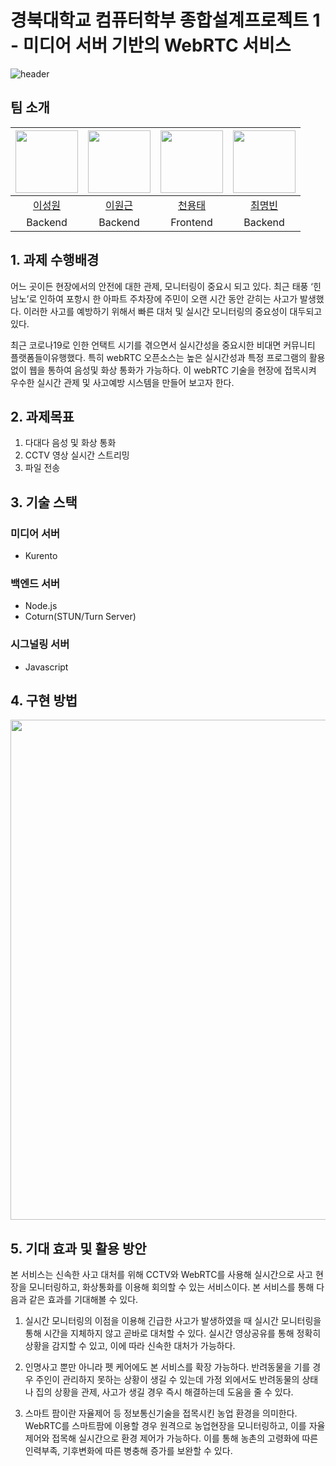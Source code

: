# 경북대학교 컴퓨터학부 종합설계프로젝트 1 - 미디어 서버 기반의 WebRTC 서비스

![header](https://capsule-render.vercel.app/api?type=rounded&color=a8d5eb&height=200&section=header&text=미디어서버%20기반의%20WebRTC%20서비스&fontAlignY=45&desc=경북대학교%20컴퓨터학부%20종합설계프로젝트%201&descAlignY=65&fontSize=50&fontColor=363636&animation=fadeIn)


## 팀 소개
| [<img src="https://github.com/poi933.png" width="100px">](https://github.com/poi933) | [<img src="https://github.com/LeeWongeun.png" width="100px">](https://github.com/LeeWongeun) | [<img src="https://github.com/yongtaecheon.png" width="100px">](https://github.com/whyyhyh) | [<img src="https://github.com/choimyungbin.png" width="100px">](https://github.com/choimyungbin) |
| :-----: | :-----: | :-----: | :-----: |
| [이성원](https://github.com/poi933) | [이원근](https://github.com/LeeWongeun) | [천용태](https://github.com/yongtaecheon) | [최명빈](https://github.com/choimyungbin) |
|Backend|Backend|Frontend|Backend|

## 1. 과제 수행배경
어느 곳이든 현장에서의 안전에 대한 관제, 모니터링이 중요시 되고 있다. 최근 태풍 ‘힌남노’로 인하여 포항시 한 아파트 주차장에 주민이 오랜 시간 동안 갇히는 사고가 발생했다. 이러한 사고를 예방하기 위해서 빠른 대처 및 실시간 모니터링의 중요성이 대두되고 있다.

최근 코로나19로 인한 언택트 시기를 겪으면서 실시간성을 중요시한 비대면 커뮤니티 플랫폼들이유행했다. 특히 webRTC 오픈소스는 높은 실시간성과 특정 프로그램의 활용없이 웹을 통하여 음성및 화상 통화가 가능하다. 이 webRTC 기술을 현장에 접목시켜 우수한 실시간 관제 및 사고예방 시스템을 만들어 보고자 한다.

## 2. 과제목표
1. 다대다 음성 및 화상 통화
2. CCTV 영상 실시간 스트리밍
3. 파일 전송

## 3. 기술 스택
### 미디어 서버
- Kurento
### 백엔드 서버
- Node.js
- Coturn(STUN/Turn Server)
### 시그널링 서버
- Javascript

## 4. 구현 방법
<img width="800" src="https://github.com/yongtaecheon/KNU_webRTC/assets/71762087/a9381103-ac7d-4b6f-a86e-847e7ad634ec">

## 5. 기대 효과 및 활용 방안
본 서비스는 신속한 사고 대처를 위해 CCTV와 WebRTC를 사용해 실시간으로 사고 현장을 모니터링하고, 화상통화를 이용해 회의할 수 있는 서비스이다. 본 서비스를 통해 다음과 같은 효과를 기대해볼 수 있다.

1) 실시간 모니터링의 이점을 이용해 긴급한 사고가 발생하였을 때 실시간 모니터링을 통해 시간을 지체하지 않고 곧바로 대처할 수 있다. 실시간 영상공유를 통해 정확히 상황을 감지할 수 있고, 이에 따라 신속한 대처가 가능하다.

2) 인명사고 뿐만 아니라 펫 케어에도 본 서비스를 확장 가능하다. 반려동물을 기를 경우 주인이 관리하지 못하는 상황이 생길 수 있는데 가정 외에서도 반려동물의 상태나 집의 상황을 관제, 사고가 생길 경우 즉시 해결하는데 도움을 줄 수 있다.

3) 스마트 팜이란 자율제어 등 정보통신기술을 접목시킨 농업 환경을 의미한다. WebRTC를 스마트팜에 이용할 경우 원격으로 농업현장을 모니터링하고, 이를 자율 제어와 접목해 실시간으로 환경 제어가 가능하다. 이를 통해 농촌의 고령화에 따른 인력부족, 기후변화에 따른 병충해 증가를 보완할 수 있다.
